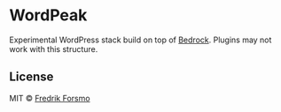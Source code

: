 # WordPeak

Experimental WordPress stack build on top of [Bedrock](https://roots.io/bedrock/). Plugins may not work with this structure.

## License

MIT © [Fredrik Forsmo](https://github.com/frozzare)

